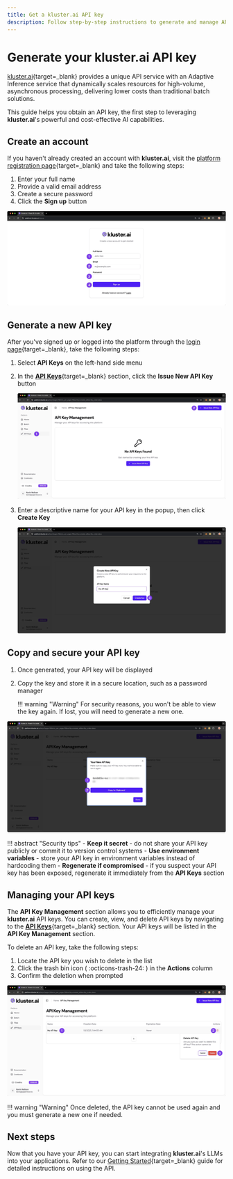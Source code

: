 ```yaml
---
title: Get a kluster.ai API key
description: Follow step-by-step instructions to generate and manage API keys, enabling secure access to kluster's services and seamless integration with your applications.
---
```


# Generate your kluster.ai API key

[kluster.ai](https://www.kluster.ai/){target=\_blank} provides a unique API service with an Adaptive Inference service that dynamically scales resources for high-volume, asynchronous processing, delivering lower costs than traditional batch solutions.

This guide helps you obtain an API key, the first step to leveraging **kluster.ai**'s powerful and cost-effective AI capabilities.

## Create an account

If you haven't already created an account with **kluster.ai**, visit the [platform registration page](https://platform.kluster.ai/signup){target=\_blank} and take the following steps:

1. Enter your full name
2. Provide a valid email address
3. Create a secure password
4. Click the **Sign up** button

![Signup Page](/images/get-started/get-api-key/get-api-key-1.webp)

## Generate a new API key

After you've signed up or logged into the platform through the [login page](https://platform.kluster.ai/login){target=\_blank}, take the following steps:

1. Select **API Keys** on the left-hand side menu
2. In the [**API Keys**](https://platform.kluster.ai/apikeys){target=\_blank} section, click the **Issue New API Key** button

    ![Issue New API Key](/images/get-started/get-api-key/get-api-key-2.webp)

3. Enter a descriptive name for your API key in the popup, then click **Create Key**

    ![Generate API Key](/images/get-started/get-api-key/get-api-key-3.webp)

## Copy and secure your API key

1. Once generated, your API key will be displayed
2. Copy the key and store it in a secure location, such as a password manager

    !!! warning "Warning"
        For security reasons, you won't be able to view the key again. If lost, you will need to generate a new one.

![Copy API key](/images/get-started/get-api-key/get-api-key-4.webp)

!!! abstract "Security tips"
    - **Keep it secret** - do not share your API key publicly or commit it to version control systems
    - **Use environment variables** - store your API key in environment variables instead of hardcoding them
    - **Regenerate if compromised** - if you suspect your API key has been exposed, regenerate it immediately from the **API Keys** section

## Managing your API keys

The **API Key Management** section allows you to efficiently manage your **kluster.ai** API keys. You can create, view, and delete API keys by navigating to the [**API Keys**](https://platform.kluster.ai/apikeys){target=\_blank} section. Your API keys will be listed in the **API Key Management** section.

To delete an API key, take the following steps:

1. Locate the API key you wish to delete in the list
2. Click the trash bin icon ( :octicons-trash-24: ) in the **Actions** column
3. Confirm the deletion when prompted

![Delete API key](/images/get-started/get-api-key/get-api-key-5.webp)

!!! warning "Warning"
    Once deleted, the API key cannot be used again and you must generate a new one if needed.

## Next steps

Now that you have your API key, you can start integrating **kluster.ai**'s LLMs into your applications. Refer to our [Getting Started](/get-started/start-api/){target=\_blank} guide for detailed instructions on using the API.
